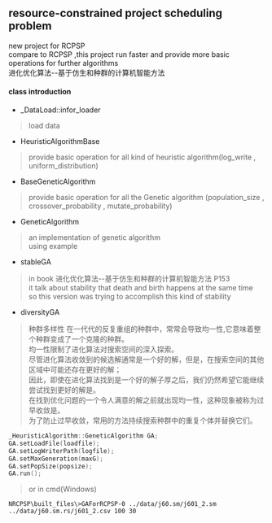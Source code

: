 ## resource-constrained project scheduling problem
 new project for RCPSP  
 compare to RCPSP ,this project run faster and provide more basic operations for further algorithms  
 进化优化算法--基于仿生和种群的计算机智能方法<reference>
#### class introduction
* _DataLoad::infor_loader
> load data
* HeuristicAlgorithmBase
> provide basic operation for all kind of heuristic algorithm(log_write , uniform_distribution)
* BaseGeneticAlgorithm
> provide basic operation for all the Genetic algorithm (population_size , crossover_probability , mutate_probability)
* GeneticAlgorithm
> an implementation of genetic algorithm  
> using example
* stableGA
> in book 进化优化算法--基于仿生和种群的计算机智能方法 P153  
> it talk about stability that death and birth happens at the same time  
> so this version was trying to accomplish this kind of stability  
* diversityGA
> 种群多样性
> 在一代代的反复重组的种群中，常常会导致均一性,它意味着整个种群变成了一个克隆的种群。  
> 均一性限制了进化算法对搜索空间的深入探索。  
> 尽管进化算法收敛到的候选解通常是一个好的解，但是，在搜索空间的其他区域中可能还存在更好的解；  
> 因此，即使在进化算法找到是一个好的解子厚之后，我们仍然希望它能继续尝试找到更好的解是。  
> 在找到优化问题的一个令人满意的解之前就出现均一性，这种现象被称为过早收敛是。  
> 为了防止过早收敛，常用的方法持续搜索种群中的重复个体并替换它们。  
```c++
_HeuristicAlgorithm::GeneticAlgorithm GA;
GA.setLoadFile(loadfile);
GA.setLogWriterPath(logfile);
GA.setMaxGeneration(maxG);
GA.setPopSize(popsize);
GA.run();
```
> or in cmd(Windows)
```
NRCPSP\built_files\>GAForRCPSP-0 ../data/j60.sm/j601_2.sm ../data/j60.sm.rs/j601_2.csv 100 30
```